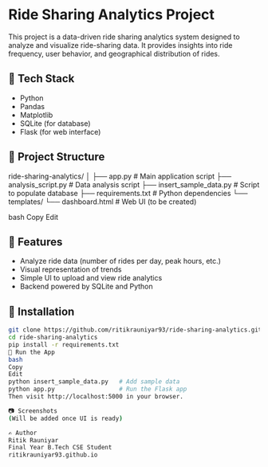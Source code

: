 # Ride Sharing Analytics Project

This project is a data-driven ride sharing analytics system designed to analyze and visualize ride-sharing data. It provides insights into ride frequency, user behavior, and geographical distribution of rides.

## 🔧 Tech Stack

- Python
- Pandas
- Matplotlib
- SQLite (for database)
- Flask (for web interface)

## 📁 Project Structure

ride-sharing-analytics/ │ ├── app.py # Main application script ├── analysis_script.py # Data analysis script ├── insert_sample_data.py # Script to populate database ├── requirements.txt # Python dependencies └── templates/ └── dashboard.html # Web UI (to be created)

bash
Copy
Edit

## 🚀 Features

- Analyze ride data (number of rides per day, peak hours, etc.)
- Visual representation of trends
- Simple UI to upload and view ride analytics
- Backend powered by SQLite and Python

## 🧠 Installation

```bash
git clone https://github.com/ritikrauniyar93/ride-sharing-analytics.git
cd ride-sharing-analytics
pip install -r requirements.txt
🏁 Run the App
bash
Copy
Edit
python insert_sample_data.py   # Add sample data
python app.py                  # Run the Flask app
Then visit http://localhost:5000 in your browser.

📷 Screenshots
(Will be added once UI is ready)

✍️ Author
Ritik Rauniyar
Final Year B.Tech CSE Student
ritikrauniyar93.github.io
